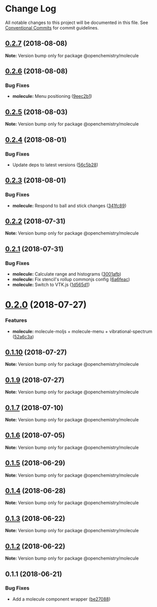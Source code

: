# Change Log

All notable changes to this project will be documented in this file.
See [Conventional Commits](https://conventionalcommits.org) for commit guidelines.

<a name="0.2.7"></a>
## [0.2.7](https://github.com/OpenChemistry/oc-web-components/compare/@openchemistry/molecule@0.2.6...@openchemistry/molecule@0.2.7) (2018-08-08)




**Note:** Version bump only for package @openchemistry/molecule

<a name="0.2.6"></a>
## [0.2.6](https://github.com/OpenChemistry/oc-web-components/compare/@openchemistry/molecule@0.2.5...@openchemistry/molecule@0.2.6) (2018-08-08)


### Bug Fixes

* **molecule:** Menu positioning ([9eec2b1](https://github.com/OpenChemistry/oc-web-components/commit/9eec2b1))




<a name="0.2.5"></a>
## [0.2.5](https://github.com/OpenChemistry/oc-web-components/compare/@openchemistry/molecule@0.2.4...@openchemistry/molecule@0.2.5) (2018-08-03)




**Note:** Version bump only for package @openchemistry/molecule

<a name="0.2.4"></a>
## [0.2.4](https://github.com/OpenChemistry/oc-web-components/compare/@openchemistry/molecule@0.2.3...@openchemistry/molecule@0.2.4) (2018-08-01)


### Bug Fixes

* Update deps to latest versions ([56c5b28](https://github.com/OpenChemistry/oc-web-components/commit/56c5b28))




<a name="0.2.3"></a>
## [0.2.3](https://github.com/OpenChemistry/oc-web-components/compare/@openchemistry/molecule@0.2.2...@openchemistry/molecule@0.2.3) (2018-08-01)


### Bug Fixes

* **molecule:** Respond to ball and stick changes ([341fc89](https://github.com/OpenChemistry/oc-web-components/commit/341fc89))




<a name="0.2.2"></a>
## [0.2.2](https://github.com/OpenChemistry/oc-web-components/compare/@openchemistry/molecule@0.2.1...@openchemistry/molecule@0.2.2) (2018-07-31)




**Note:** Version bump only for package @openchemistry/molecule

<a name="0.2.1"></a>
## [0.2.1](https://github.com/OpenChemistry/oc-web-components/compare/@openchemistry/molecule@0.2.0...@openchemistry/molecule@0.2.1) (2018-07-31)


### Bug Fixes

* **molecule:** Calculate range and histograms ([3001afb](https://github.com/OpenChemistry/oc-web-components/commit/3001afb))
* **molecule:** Fix stencil's rollup commonjs config ([6a6feac](https://github.com/OpenChemistry/oc-web-components/commit/6a6feac))
* **molecule:** Switch to VTK.js ([1d565d1](https://github.com/OpenChemistry/oc-web-components/commit/1d565d1))




<a name="0.2.0"></a>
# [0.2.0](https://github.com/OpenChemistry/oc-web-components/compare/@openchemistry/molecule@0.1.10...@openchemistry/molecule@0.2.0) (2018-07-27)


### Features

* **molecule:** molecule-moljs + molecule-menu + vibrational-spectrum ([52a6c3a](https://github.com/OpenChemistry/oc-web-components/commit/52a6c3a))




<a name="0.1.10"></a>
## [0.1.10](https://github.com/OpenChemistry/oc-web-components/compare/@openchemistry/molecule@0.1.7...@openchemistry/molecule@0.1.10) (2018-07-27)




**Note:** Version bump only for package @openchemistry/molecule

<a name="0.1.9"></a>
## [0.1.9](https://github.com/OpenChemistry/oc-web-components/compare/@openchemistry/molecule@0.1.7...@openchemistry/molecule@0.1.9) (2018-07-27)




**Note:** Version bump only for package @openchemistry/molecule

<a name="0.1.7"></a>
## [0.1.7](https://github.com/OpenChemistry/oc-web-components/compare/@openchemistry/molecule@0.1.6...@openchemistry/molecule@0.1.7) (2018-07-10)




**Note:** Version bump only for package @openchemistry/molecule

<a name="0.1.6"></a>
## [0.1.6](https://github.com/OpenChemistry/oc-web-components/compare/@openchemistry/molecule@0.1.5...@openchemistry/molecule@0.1.6) (2018-07-05)




**Note:** Version bump only for package @openchemistry/molecule

<a name="0.1.5"></a>
## [0.1.5](https://github.com/OpenChemistry/oc-web-components/compare/@openchemistry/molecule@0.1.4...@openchemistry/molecule@0.1.5) (2018-06-29)




**Note:** Version bump only for package @openchemistry/molecule

<a name="0.1.4"></a>
## [0.1.4](https://github.com/OpenChemistry/oc-web-components/compare/@openchemistry/molecule@0.1.3...@openchemistry/molecule@0.1.4) (2018-06-28)




**Note:** Version bump only for package @openchemistry/molecule

<a name="0.1.3"></a>
## [0.1.3](https://github.com/OpenChemistry/oc-web-components/compare/@openchemistry/molecule@0.1.2...@openchemistry/molecule@0.1.3) (2018-06-22)




**Note:** Version bump only for package @openchemistry/molecule

<a name="0.1.2"></a>
## [0.1.2](https://github.com/OpenChemistry/oc-web-components/compare/@openchemistry/molecule@0.1.1...@openchemistry/molecule@0.1.2) (2018-06-22)




**Note:** Version bump only for package @openchemistry/molecule

<a name="0.1.1"></a>
## 0.1.1 (2018-06-21)


### Bug Fixes

* Add a molecule component wrapper ([be27088](https://github.com/OpenChemistry/oc-web-components/commit/be27088))
